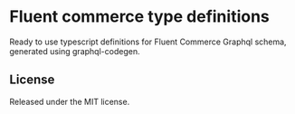 # Fluent commerce type definitions

Ready to use typescript definitions for Fluent Commerce Graphql schema, generated using graphql-codegen.


## License

Released under the MIT license.
